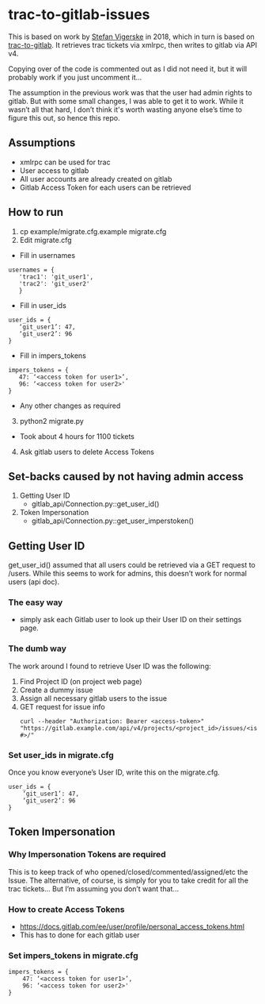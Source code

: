 # trac-to-gitlab-issues

This is based on work by [Stefan Vigerske](https://www.gams.com/~svigerske/svn2git/index.html) in 2018, which in turn is based on [trac-to-gitlab](https://github.com/moimael/trac-to-gitlab). 
It retrieves trac tickets via xmlrpc, then writes to gitlab via API v4.

Copying over of the code is commented out as I did not need it, but it will probably work if you just uncomment it...

The assumption in the previous work was that the user had admin rights to gitlab.
But with some small changes, I was able to get it to work.
While it wasn’t all that hard, I don’t think it's worth wasting anyone else’s time to figure this out, so hence this repo.

## Assumptions
* xmlrpc can be used for trac
* User access to gitlab
* All user accounts are already created on gitlab
* Gitlab Access Token for each users can be retrieved

## How to run
1. cp example/migrate.cfg.example migrate.cfg
2. Edit migrate.cfg
 * Fill in usernames
 ```
 usernames = {
    'trac1': 'git_user1',
    'trac2': 'git_user2'
    }
 ```
 * Fill in user_ids
 ```
user_ids = {
    ‘git_user1’: 47,
    ‘git_user2’: 96
}
```
 * Fill in impers_tokens
 ```
impers_tokens = {
    47: ‘<access token for user1>’,
    96: ‘<access token for user2>'
}
```
 * Any other changes as required
3. python2 migrate.py
 * Took about 4 hours for 1100 tickets
4. Ask gitlab users to delete Access Tokens

## Set-backs caused by not having admin access
1. Getting User ID
    * gitlab_api/Connection.py::get_user_id()
2. Token Impersonation
    * gitlab_api/Connection.py::get_user_imperstoken()

## Getting User ID
get_user_id() assumed that all users could be retrieved via a GET request to /users. While this seems to work for admins, this doesn’t work for normal users (api doc).

### The easy way
 * simply ask each Gitlab user to look up their User ID on their settings page.

### The dumb way
The work around I found to retrieve User ID was the following:
1. Find Project ID (on project web page)
2. Create a dummy issue
3. Assign all necessary gitlab users to the issue
4. GET request for issue info
    ```
    curl --header "Authorization: Bearer <access-token>" "https://gitlab.example.com/api/v4/projects/<project_id>/issues/<issue #>/"
    ```

### Set user_ids in migrate.cfg
Once you know everyone’s User ID, write this on the migrate.cfg.
```
user_ids = {
    ‘git_user1’: 47,
    ‘git_user2’: 96
}
```

## Token Impersonation

### Why Impersonation Tokens are required
This is to keep track of who opened/closed/commented/assigned/etc the Issue. 
The alternative, of course, is simply for you to take credit for all the trac tickets… But I’m assuming you don’t want that...

### How to create Access Tokens
 * https://docs.gitlab.com/ee/user/profile/personal_access_tokens.html
 * This has to done for each gitlab user

### Set impers_tokens in migrate.cfg
```
impers_tokens = {
    47: ‘<access token for user1>’,
    96: ‘<access token for user2>'
}
```

